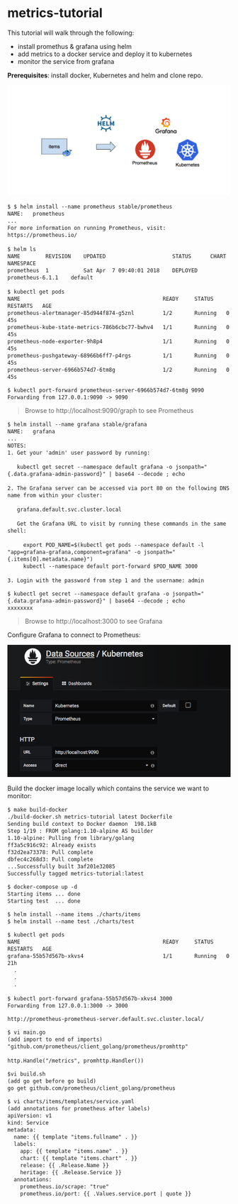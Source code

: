 # metrics-tutorial
This tutorial will walk through the following:
- install promethus & grafana using helm
- add metrics to a docker service and deploy it to kubernetes
- monitor the service from grafana

**Prerequisites**: install docker, Kubernetes and helm and clone repo.

![Metrics Tutorial](./tutorial.png)


```
$ $ helm install --name prometheus stable/prometheus
NAME:   prometheus
...
For more information on running Prometheus, visit:
https://prometheus.io/

$ helm ls
NAME      	REVISION	UPDATED                 	STATUS  	CHART           	NAMESPACE
prometheus	1       	Sat Apr  7 09:40:01 2018	DEPLOYED	prometheus-6.1.1	default  

$ kubectl get pods
NAME                                             READY     STATUS    RESTARTS   AGE
prometheus-alertmanager-85d944f874-g5znl         1/2       Running   0          45s
prometheus-kube-state-metrics-786b6cbc77-bwhv4   1/1       Running   0          45s
prometheus-node-exporter-9h8p4                   1/1       Running   0          45s
prometheus-pushgateway-68966b6ff7-p4rgs          1/1       Running   0          45s
prometheus-server-6966b574d7-6tm8g               1/2       Running   0          45s

```

```
$ kubectl port-forward prometheus-server-6966b574d7-6tm8g 9090
Forwarding from 127.0.0.1:9090 -> 9090
```
> Browse to http://localhost:9090/graph to see Prometheus


```
$ helm install --name grafana stable/grafana
NAME:   grafana
...
NOTES:
1. Get your 'admin' user password by running:

   kubectl get secret --namespace default grafana -o jsonpath="{.data.grafana-admin-password}" | base64 --decode ; echo

2. The Grafana server can be accessed via port 80 on the following DNS name from within your cluster:

   grafana.default.svc.cluster.local

   Get the Grafana URL to visit by running these commands in the same shell:

     export POD_NAME=$(kubectl get pods --namespace default -l "app=grafana-grafana,component=grafana" -o jsonpath="{.items[0].metadata.name}")
     kubectl --namespace default port-forward $POD_NAME 3000

3. Login with the password from step 1 and the username: admin

```

```
$ kubectl get secret --namespace default grafana -o jsonpath="{.data.grafana-admin-password}" | base64 --decode ; echo
xxxxxxxx
```

> Browse to http://localhost:3000 to see Grafana


Configure Grafana to connect to Prometheus:

![New Data Source](./new-data-source.png)


Build the docker image locally which contains the service we want to monitor:
```
$ make build-docker
./build-docker.sh metrics-tutorial latest Dockerfile
Sending build context to Docker daemon  198.1kB
Step 1/19 : FROM golang:1.10-alpine AS builder
1.10-alpine: Pulling from library/golang
ff3a5c916c92: Already exists
f32d2ea73378: Pull complete
dbfec4c268d3: Pull complete
...Successfully built 3af201e32085
Successfully tagged metrics-tutorial:latest
```

```
$ docker-compose up -d
Starting items ... done
Starting test  ... done
```

```
$ helm install --name items ./charts/items
$ helm install --name test ./charts/test
```

```
$ kubectl get pods
NAME                                             READY     STATUS    RESTARTS   AGE
grafana-55b57d567b-xkvs4                         1/1       Running   0          21h
  .
  .
  .

$ kubectl port-forward grafana-55b57d567b-xkvs4 3000
Forwarding from 127.0.0.1:3000 -> 3000
```

```
http://prometheus-prometheus-server.default.svc.cluster.local/
```

```
$ vi main.go
(add import to end of imports)
"github.com/prometheus/client_golang/prometheus/promhttp"

http.Handle("/metrics", promhttp.Handler())

```
```
$vi build.sh
(add go get before go build)
go get github.com/prometheus/client_golang/prometheus

```


```
$ vi charts/items/templates/service.yaml
(add annotations for prometheus after labels)
apiVersion: v1
kind: Service
metadata:
  name: {{ template "items.fullname" . }}
  labels:
    app: {{ template "items.name" . }}
    chart: {{ template "items.chart" . }}
    release: {{ .Release.Name }}
    heritage: {{ .Release.Service }}
  annotations:
    prometheus.io/scrape: "true"
    prometheus.io/port: {{ .Values.service.port | quote }}
```
